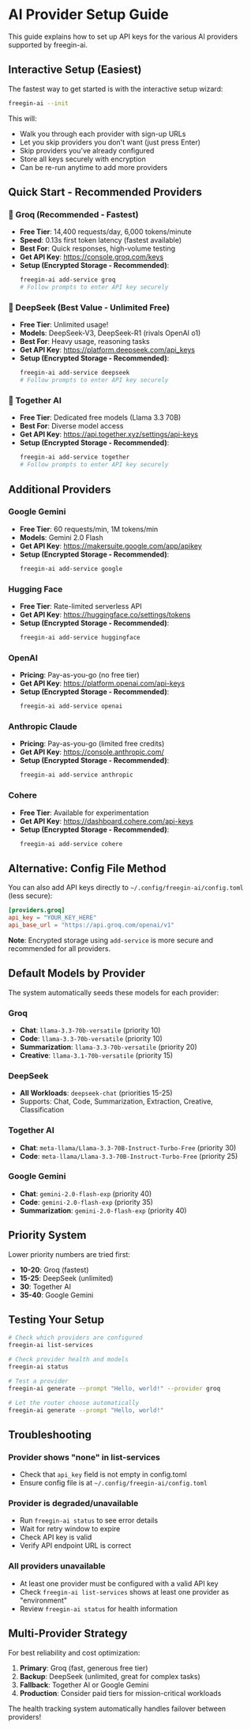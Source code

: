 # AI Provider Setup Guide

This guide explains how to set up API keys for the various AI providers supported by freegin-ai.

## Interactive Setup (Easiest)

The fastest way to get started is with the interactive setup wizard:

```bash
freegin-ai --init
```

This will:
- Walk you through each provider with sign-up URLs
- Let you skip providers you don't want (just press Enter)
- Skip providers you've already configured
- Store all keys securely with encryption
- Can be re-run anytime to add more providers

## Quick Start - Recommended Providers

### 🚀 Groq (Recommended - Fastest)
- **Free Tier**: 14,400 requests/day, 6,000 tokens/minute
- **Speed**: 0.13s first token latency (fastest available)
- **Best For**: Quick responses, high-volume testing
- **Get API Key**: https://console.groq.com/keys
- **Setup (Encrypted Storage - Recommended)**:
  ```bash
  freegin-ai add-service groq
  # Follow prompts to enter API key securely
  ```

### 🎯 DeepSeek (Best Value - Unlimited Free)
- **Free Tier**: Unlimited usage!
- **Models**: DeepSeek-V3, DeepSeek-R1 (rivals OpenAI o1)
- **Best For**: Heavy usage, reasoning tasks
- **Get API Key**: https://platform.deepseek.com/api_keys
- **Setup (Encrypted Storage - Recommended)**:
  ```bash
  freegin-ai add-service deepseek
  # Follow prompts to enter API key securely
  ```

### 🤝 Together AI
- **Free Tier**: Dedicated free models (Llama 3.3 70B)
- **Best For**: Diverse model access
- **Get API Key**: https://api.together.xyz/settings/api-keys
- **Setup (Encrypted Storage - Recommended)**:
  ```bash
  freegin-ai add-service together
  # Follow prompts to enter API key securely
  ```

## Additional Providers

### Google Gemini
- **Free Tier**: 60 requests/min, 1M tokens/min
- **Models**: Gemini 2.0 Flash
- **Get API Key**: https://makersuite.google.com/app/apikey
- **Setup (Encrypted Storage - Recommended)**:
  ```bash
  freegin-ai add-service google
  ```

### Hugging Face
- **Free Tier**: Rate-limited serverless API
- **Get API Key**: https://huggingface.co/settings/tokens
- **Setup (Encrypted Storage - Recommended)**:
  ```bash
  freegin-ai add-service huggingface
  ```

### OpenAI
- **Pricing**: Pay-as-you-go (no free tier)
- **Get API Key**: https://platform.openai.com/api-keys
- **Setup (Encrypted Storage - Recommended)**:
  ```bash
  freegin-ai add-service openai
  ```

### Anthropic Claude
- **Pricing**: Pay-as-you-go (limited free credits)
- **Get API Key**: https://console.anthropic.com/
- **Setup (Encrypted Storage - Recommended)**:
  ```bash
  freegin-ai add-service anthropic
  ```

### Cohere
- **Free Tier**: Available for experimentation
- **Get API Key**: https://dashboard.cohere.com/api-keys
- **Setup (Encrypted Storage - Recommended)**:
  ```bash
  freegin-ai add-service cohere
  ```

## Alternative: Config File Method

You can also add API keys directly to `~/.config/freegin-ai/config.toml` (less secure):

```toml
[providers.groq]
api_key = "YOUR_KEY_HERE"
api_base_url = "https://api.groq.com/openai/v1"
```

**Note**: Encrypted storage using `add-service` is more secure and recommended for all providers.

## Default Models by Provider

The system automatically seeds these models for each provider:

### Groq
- **Chat**: `llama-3.3-70b-versatile` (priority 10)
- **Code**: `llama-3.3-70b-versatile` (priority 10)
- **Summarization**: `llama-3.3-70b-versatile` (priority 20)
- **Creative**: `llama-3.1-70b-versatile` (priority 15)

### DeepSeek
- **All Workloads**: `deepseek-chat` (priorities 15-25)
- Supports: Chat, Code, Summarization, Extraction, Creative, Classification

### Together AI
- **Chat**: `meta-llama/Llama-3.3-70B-Instruct-Turbo-Free` (priority 30)
- **Code**: `meta-llama/Llama-3.3-70B-Instruct-Turbo-Free` (priority 25)

### Google Gemini
- **Chat**: `gemini-2.0-flash-exp` (priority 40)
- **Code**: `gemini-2.0-flash-exp` (priority 35)
- **Summarization**: `gemini-2.0-flash-exp` (priority 40)

## Priority System

Lower priority numbers are tried first:
- **10-20**: Groq (fastest)
- **15-25**: DeepSeek (unlimited)
- **30**: Together AI
- **35-40**: Google Gemini

## Testing Your Setup

```bash
# Check which providers are configured
freegin-ai list-services

# Check provider health and models
freegin-ai status

# Test a provider
freegin-ai generate --prompt "Hello, world!" --provider groq

# Let the router choose automatically
freegin-ai generate --prompt "Hello, world!"
```

## Troubleshooting

### Provider shows "none" in list-services
- Check that `api_key` field is not empty in config.toml
- Ensure config file is at `~/.config/freegin-ai/config.toml`

### Provider is degraded/unavailable
- Run `freegin-ai status` to see error details
- Wait for retry window to expire
- Check API key is valid
- Verify API endpoint URL is correct

### All providers unavailable
- At least one provider must be configured with a valid API key
- Check `freegin-ai list-services` shows at least one provider as "environment"
- Review `freegin-ai status` for health information

## Multi-Provider Strategy

For best reliability and cost optimization:

1. **Primary**: Groq (fast, generous free tier)
2. **Backup**: DeepSeek (unlimited, great for complex tasks)
3. **Fallback**: Together AI or Google Gemini
4. **Production**: Consider paid tiers for mission-critical workloads

The health tracking system automatically handles failover between providers!